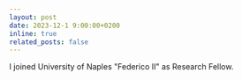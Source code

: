 ```yaml
---
layout: post
date: 2023-12-1 9:00:00+0200
inline: true
related_posts: false
---
```


I joined University of Naples "Federico II" as Research Fellow.